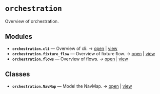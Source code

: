 # `orchestration`

Overview of orchestration.

<!-- START doctoc generated TOC please keep comment here to allow auto update -->
<!-- END doctoc generated TOC please keep comment here to allow auto update -->

## Modules

- **`orchestration.cli`** — Overview of cli. → [open](vscode://file//home/paul/kgfoundry/src/orchestration/cli.py:1:1) | [view](https://github.com/github.com/paul-heyse/blob/93d48ee805023a7f998c81b563b5d8307afeeda4/src/orchestration/cli.py#L1)
- **`orchestration.fixture_flow`** — Overview of fixture flow. → [open](vscode://file//home/paul/kgfoundry/src/orchestration/fixture_flow.py:1:1) | [view](https://github.com/github.com/paul-heyse/blob/93d48ee805023a7f998c81b563b5d8307afeeda4/src/orchestration/fixture_flow.py#L1)
- **`orchestration.flows`** — Overview of flows. → [open](vscode://file//home/paul/kgfoundry/src/orchestration/flows.py:1:1) | [view](https://github.com/github.com/paul-heyse/blob/93d48ee805023a7f998c81b563b5d8307afeeda4/src/orchestration/flows.py#L1)

## Classes

- **`orchestration.NavMap`** — Model the NavMap. → [open](vscode://file//home/paul/kgfoundry/src/kgfoundry_common/navmap_types.py:60:1) | [view](https://github.com/github.com/paul-heyse/blob/93d48ee805023a7f998c81b563b5d8307afeeda4/src/kgfoundry_common/navmap_types.py#L60-L79)
<!-- agent:readme v1 sha:93d48ee805023a7f998c81b563b5d8307afeeda4 content:44d2344738c3 -->
